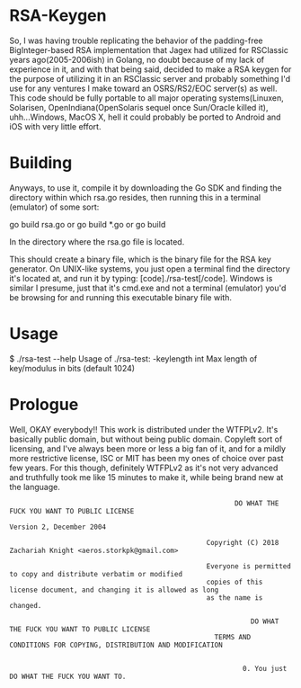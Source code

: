 # RSA-Keygen
So, I was having trouble replicating the behavior of the padding-free BigInteger-based RSA implementation that Jagex had utilized for RSClassic years ago(2005-2006ish) in Golang, no doubt because of my lack of experience in it, and with that being said, decided to make a RSA keygen for the purpose of utilizing  it in an RSClassic server and probably something I'd use for any ventures I make toward an OSRS/RS2/EOC server(s) as well.  This code should be fully portable to all major operating systems(Linuxen, Solarisen, OpenIndiana(OpenSolaris sequel once Sun/Oracle killed it), uhh...Windows, MacOS X, hell it could probably be ported to Android and iOS with very little effort.

# Building
Anyways, to use it, compile it by downloading the Go SDK and finding the directory within which rsa.go resides, then running this in a terminal (emulator) of some sort: 

go build rsa.go
or
go build *.go
or
go build

In the directory where the rsa.go file is located.

This should create a binary file, which is the binary file for the RSA key generator.  On UNIX-like systems, you just open a terminal find the directory it's located at, and run it by typing: [code]./rsa-test[/code].  Windows is similar I presume, just that it's cmd.exe and not a terminal (emulator) you'd be browsing for and running this executable binary file with.

# Usage
$ ./rsa-test --help
Usage of ./rsa-test:
  -keylength int
    	Max length of key/modulus in bits (default 1024)

# Prologue
Well, OKAY everybody!!  This work is distributed under the WTFPLv2.  It's basically public domain, but without being public domain.  Copyleft sort of licensing, and I've always been more or less a big fan of it, and for a mildly more restrictive license, ISC or MIT has been my ones of choice over past few years.  For this though, definitely WTFPLv2 as it's not very advanced and truthfully took me like 15 minutes to make it, while being brand new at the language.


												            DO WHAT THE FUCK YOU WANT TO PUBLIC LICENSE
												                    Version 2, December 2004

													 Copyright (C) 2018 Zachariah Knight <aeros.storkpk@gmail.com>

													 Everyone is permitted to copy and distribute verbatim or modified
													 copies of this license document, and changing it is allowed as long
													 as the name is changed.

													            DO WHAT THE FUCK YOU WANT TO PUBLIC LICENSE
													   TERMS AND CONDITIONS FOR COPYING, DISTRIBUTION AND MODIFICATION


															  0. You just DO WHAT THE FUCK YOU WANT TO.
